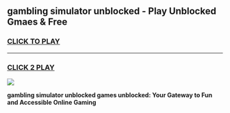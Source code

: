 
## gambling simulator unblocked - Play Unblocked Gmaes & Free
<h3>
<a href="https://news.freeplayer.one?title=gambling_simulator_unblocked&ref=23F">CLICK TO PLAY</a></h3>
<hr>

<h3>
<a href="https://news.freeplayer.one?title=gambling_simulator_unblocked&ref=23F">CLICK 2 PLAY</a>
  
</h3>

<a href="https://news.freeplayer.one?title=gambling_simulator_unblocked&ref=23F/"><img src="https://clearcache.store/games.png"></a>


**gambling simulator unblocked games unblocked: Your Gateway to Fun and Accessible Online Gaming**
